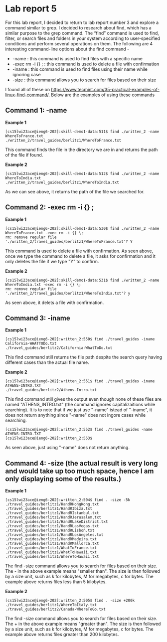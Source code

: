 # Lab report 5
For this lab report, I decided to return to lab report number 3 and explore a command similar to grep. I decided to research about find, which has a similar purpose to the grep command. The “find” command is used to find, filter, or search files and folders in your system according to user-specified conditions and perform several operations on them. The following are 4 interesting command-line options about the find command - 
* -name : this command is used to find files with a specific name
* -exec rm -i {} \; : this command is used to delete a file with confirmation
* -iname : this command is used to find files using their name while ignoring case
* -size : this command allows you to search for files based on their size

I found all of these on https://www.tecmint.com/35-practical-examples-of-linux-find-command/. Below are the examples of using these commands

## Command 1: -name
**Example 1**
```[cs15lwi23ace@ieng6-202]:~:510$ cd skill-demo1-data
[cs15lwi23ace@ieng6-202]:skill-demo1-data:511$ find ./written_2 -name WhereToFrance.txt
./written_2/travel_guides/berlitz1/WhereToFrance.txt
```
This command finds the file in the directory we are in and returns the path of the file if found.

**Example 2**
```
[cs15lwi23ace@ieng6-202]:skill-demo1-data:512$ find ./written_2 -name WhereToIndia.txt 
./written_2/travel_guides/berlitz1/WhereToIndia.txt
```
As we can see above, it returns the path of the file we searched for.

## Command 2: -exec rm -i {} \;
**Example 1**
```
[cs15lwi23ace@ieng6-202]:skill-demo1-data:530$ find ./written_2 -name WhereToFrance.txt -exec rm -i {} \;
rm: remove regular file './written_2/travel_guides/berlitz1/WhereToFrance.txt'? Y
```
This command is used to delete a file with confirmation. As seen above, once we type the command to delete a file, it asks for confirmation and it only deletes the file if we type "Y" to confirm.

**Example 2**

```
[cs15lwi23ace@ieng6-202]:skill-demo1-data:531$ find ./written_2 -name WhereToIndia.txt -exec rm -i {} \;
rm: remove regular file './written_2/travel_guides/berlitz1/WhereToIndia.txt'? y
```
As seen above, it delets a file with confirmation.

## Command 3: -iname
**Example 1**
```
[cs15lwi23ace@ieng6-202]:written_2:550$ find ./travel_guides -iname California-WHATTODo.txt
./travel_guides/berlitz2/California-WhatToDo.txt
```
This find command still returns the file path despite the search query having different cases than the actual file name.

**Example 2**
```
[cs15lwi23ace@ieng6-202]:written_2:551$ find ./travel_guides -iname ATHENS-INTRO.TXT       
./travel_guides/berlitz2/Athens-Intro.txt
```
This find command still gives the output even though none of these files are named "ATHENS_INTRO.txt" (the command ignores capitalizaitions while searching). It is to note that if we just use "-name" istead of "-iname", it does not return anything since "-name" does not ingore cases while searching. 
```
[cs15lwi23ace@ieng6-202]:written_2:552$ find ./travel_guides -name ATHENS-INTRO.TXT
[cs15lwi23ace@ieng6-202]:written_2:553$ 
```
As seen above, just using "-name" does not return anything.

## Command 4: -size (the actual result is very long and would take up too much space, hence I am only displaying some of the results.)
**Example 1**
```
[cs15lwi23ace@ieng6-202]:written_2:504$ find . -size -5k
./travel_guides/berlitz1/HandRHongKong.txt    
./travel_guides/berlitz1/HandRIbiza.txt       
./travel_guides/berlitz1/HandRIstanbul.txt    
./travel_guides/berlitz1/HandRJerusalem.txt   
./travel_guides/berlitz1/HandRLakeDistrict.txt
./travel_guides/berlitz1/HandRLasVegas.txt    
./travel_guides/berlitz1/HandRLisbon.txt      
./travel_guides/berlitz1/HandRLosAngeles.txt  
./travel_guides/berlitz1/HandRMadeira.txt     
./travel_guides/berlitz1/HandRMallorca.txt    
./travel_guides/berlitz1/WhatToFrance.txt     
./travel_guides/berlitz1/WhatToHawaii.txt     
./travel_guides/berlitz1/WhereToHawaii.txt    
```
The find -size command allows you to search for files based on their size. The - in the above example means "smaller than". The size is then followed by a size unit, such as k for kilobytes, M for megabytes, c for bytes. The example above returns files less than 5 kilobytes.

**Example 2**

```
[cs15lwi23ace@ieng6-202]:written_2:505$ find . -size +200k
./travel_guides/berlitz1/WhereToItaly.txt    
./travel_guides/berlitz2/Canada-WhereToGo.txt
```

The find -size command allows you to search for files based on their size. The + in the above example means "greater than". The size is then followed by a size unit, such as k for kilobytes, M for megabytes, c for bytes. The example above returns files greater than 200 kilobytes.


